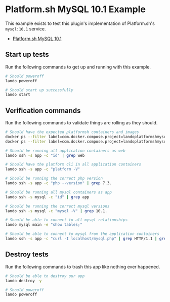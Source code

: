 Platform.sh MySQL 10.1 Example
================================

This example exists to test this plugin's implementation of Platform.sh's `mysql:10.1` service.

* [Platform.sh MySQL 10.1](https://docs.platform.sh/configuration/services/mysql.html)

Start up tests
--------------

Run the following commands to get up and running with this example.

```bash
# Should poweroff
lando poweroff

# Should start up successfully
lando start
```

Verification commands
---------------------

Run the following commands to validate things are rolling as they should.

```bash
# Should have the expected platformsh containers and images
docker ps --filter label=com.docker.compose.project=landoplatformshmysql101 | grep docker.registry.platform.sh/php-7.3 | grep landoplatformshmysql101_app_1
docker ps --filter label=com.docker.compose.project=landoplatformshmysql101 | grep docker.registry.platform.sh/mariadb-10.1 | grep landoplatformshmysql101_mysql_1

# Should be running all application containers as web
lando ssh -s app -c "id" | grep web

# Should have the platform cli in all application containers
lando ssh -s app -c "platform -V"

# Should be running the correct php version
lando ssh -s app -c "php --version" | grep 7.3.

# Should be running all mysql containers as app
lando ssh -s mysql -c "id" | grep app

# Should be running the correct mysql versions
lando ssh -s mysql -c "mysql -V" | grep 10.1.

# Should be able to connect to all mysql relationships
lando mysql main -e "show tables;"

# Should be able to connect to mysql from the application containers
lando ssh -s app -c "curl -I localhost/mysql.php" | grep HTTP/1.1 | grep "200 OK"
```

Destroy tests
-------------

Run the following commands to trash this app like nothing ever happened.

```bash
# Should be able to destroy our app
lando destroy -y

# Should poweroff
lando poweroff
```
